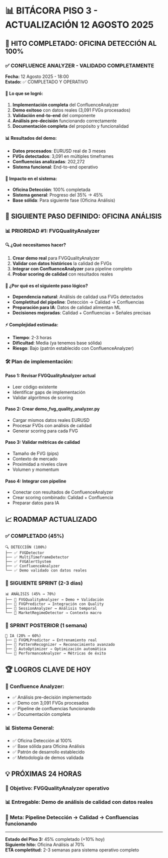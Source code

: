 # 📊 BITÁCORA PISO 3 - ACTUALIZACIÓN 12 AGOSTO 2025

## 🎉 HITO COMPLETADO: OFICINA DETECCIÓN AL 100%

### ✅ **CONFLUENCE ANALYZER - VALIDADO COMPLETAMENTE**

**Fecha:** 12 Agosto 2025 - 18:00  
**Estado:** ✅ COMPLETADO Y OPERATIVO

#### 🔧 **Lo que se logró:**
1. **Implementación completa** del ConfluenceAnalyzer
2. **Demo exitoso** con datos reales (3,091 FVGs procesados)
3. **Validación end-to-end** del componente
4. **Análisis pre-decisión** funcionando correctamente
5. **Documentación completa** del propósito y funcionalidad

#### 📊 **Resultados del demo:**
- **Datos procesados**: EURUSD real de 3 meses
- **FVGs detectados**: 3,091 en múltiples timeframes
- **Confluencias analizadas**: 202,272
- **Sistema funcional**: End-to-end operativo

#### 🎯 **Impacto en el sistema:**
- **Oficina Detección**: 100% completada
- **Sistema general**: Progreso del 35% → 45%
- **Base sólida**: Para siguiente fase (Oficina Análisis)

## 🎯 SIGUIENTE PASO DEFINIDO: OFICINA ANÁLISIS

### 📊 **PRIORIDAD #1: FVGQualityAnalyzer**

#### 🔍 **¿Qué necesitamos hacer?**
1. **Crear demo real** para FVGQualityAnalyzer
2. **Validar con datos históricos** la calidad de FVGs
3. **Integrar con ConfluenceAnalyzer** para pipeline completo
4. **Probar scoring de calidad** con resultados reales

#### 🧠 **¿Por qué es el siguiente paso lógico?**
- **Dependencia natural**: Análisis de calidad usa FVGs detectados
- **Completitud del pipeline**: Detección → Calidad → Confluencias
- **Preparación para IA**: Datos de calidad alimentan ML
- **Decisiones mejoradas**: Calidad + Confluencias = Señales precisas

#### ⚡ **Complejidad estimada:**
- **Tiempo**: 2-3 horas
- **Dificultad**: Media (ya tenemos base sólida)
- **Riesgo**: Bajo (patrón establecido con ConfluenceAnalyzer)

### 🛠️ **Plan de implementación:**

#### Paso 1: **Revisar FVGQualityAnalyzer actual**
- Leer código existente
- Identificar gaps de implementación
- Validar algoritmos de scoring

#### Paso 2: **Crear demo_fvg_quality_analyzer.py**
- Cargar mismos datos reales EURUSD
- Procesar FVGs con análisis de calidad
- Generar scoring para cada FVG

#### Paso 3: **Validar métricas de calidad**
- Tamaño de FVG (pips)
- Contexto de mercado
- Proximidad a niveles clave
- Volumen y momentum

#### Paso 4: **Integrar con pipeline**
- Conectar con resultados de ConfluenceAnalyzer
- Crear scoring combinado: Calidad + Confluencia
- Preparar datos para IA

## 📈 ROADMAP ACTUALIZADO

### ✅ **COMPLETADO (45%)**
```
🔍 DETECCIÓN (100%)
├── ✅ FVGDetector
├── ✅ MultiTimeframeDetector  
├── ✅ FVGAlertSystem
├── ✅ ConfluenceAnalyzer
└── ✅ Demo validado con datos reales
```

### 🎯 **SIGUIENTE SPRINT (2-3 días)**
```
📊 ANÁLISIS (45% → 70%)
├── 🔄 FVGQualityAnalyzer → Demo + Validación
├── 🔄 FVGPredictor → Integración con Quality
├── 🔄 SessionAnalyzer → Análisis temporal
└── 🔄 MarketRegimeDetector → Contexto macro
```

### 🔮 **SPRINT POSTERIOR (1 semana)**
```
🤖 IA (20% → 60%)
├── 🔄 FVGMLPredictor → Entrenamiento real
├── 🔄 PatternRecognizer → Reconocimiento avanzado
├── 🔄 AutoOptimizer → Optimización automática
└── 🔄 PerformanceAnalyzer → Métricas de éxito
```

## 🏆 LOGROS CLAVE DE HOY

### 🎯 **Confluence Analyzer:**
- ✅ Análisis pre-decisión implementado
- ✅ Demo con 3,091 FVGs procesados
- ✅ Pipeline de confluencias funcionando
- ✅ Documentación completa

### 📊 **Sistema General:**
- ✅ Oficina Detección al 100%
- ✅ Base sólida para Oficina Análisis
- ✅ Patrón de desarrollo establecido
- ✅ Metodología de demos validada

## 💡 PRÓXIMAS 24 HORAS

### 🎯 **Objetivo:** FVGQualityAnalyzer operativo
### 📊 **Entregable:** Demo de análisis de calidad con datos reales
### 🔗 **Meta:** Pipeline Detección → Calidad → Confluencias funcionando

---

**Estado del Piso 3:** 45% completado (+10% hoy)  
**Siguiente hito:** Oficina Análisis al 70%  
**ETA completitud:** 2-3 semanas para sistema operativo completo

